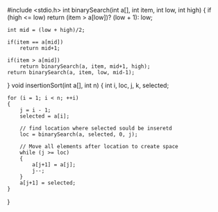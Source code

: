  #include <stdio.h> 
int binarySearch(int a[], int item, int low, int high) 
{ 
    if (high <= low) 
        return (item > a[low])?  (low + 1): low; 
  
    int mid = (low + high)/2; 
  
    if(item == a[mid]) 
        return mid+1; 
  
    if(item > a[mid]) 
        return binarySearch(a, item, mid+1, high); 
    return binarySearch(a, item, low, mid-1); 
}
void insertionSort(int a[], int n) 
{ 
    int i, loc, j, k, selected; 
  
    for (i = 1; i < n; ++i) 
    { 
        j = i - 1; 
        selected = a[i]; 
  
        // find location where selected sould be inseretd 
        loc = binarySearch(a, selected, 0, j); 
  
        // Move all elements after location to create space 
        while (j >= loc) 
        { 
            a[j+1] = a[j]; 
            j--; 
        } 
        a[j+1] = selected; 
    } 
} 
